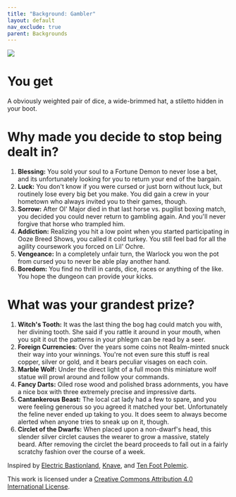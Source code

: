 ```yaml
---
title: "Background: Gambler"
layout: default
nav_exclude: true
parent: Backgrounds
---
```


![](https://aboleth-overlords.com/wp-content/uploads/2020/06/gamber.png)

# You get

A obviously weighted pair of dice, a wide-brimmed hat, a stiletto hidden in your boot.

# Why made you decide to stop being dealt in?

1. **Blessing:** You sold your soul to a Fortune Demon to never lose a bet, and its unfortunately looking for you to return your end of the bargain.
2. **Luck:** You don't know if you were cursed or just born without luck, but routinely lose every big bet you make. You did gain a crew in your hometown who always invited you to their games, though.
3. **Sorrow:** After Ol' Major died in that last horse vs. pugilist boxing match, you decided you could never return to gambling again. And you'll never forgive that horse who trampled him.
4. **Addiction:** Realizing you hit a low point when you started participating in Ooze Breed Shows, you called it cold turkey. You still feel bad for all the agility coursework you forced on Lil' Ochre.
5. **Vengeance:** In a completely unfair turn, the Warlock you won the pot from cursed you to never be able play another hand.
6. **Boredom:** You find no thrill in cards, dice, races or anything of the like. You hope the dungeon can provide your kicks.

# What was your grandest prize?

1. **Witch's Tooth:** It was the last thing the bog hag could match you with, her divining tooth. She said if you rattle it around in your mouth, when you spit it out the patterns in your phlegm can be read by a seer.
2. **Foreign Currencies**: Over the years some coins not Realm-minted snuck their way into your winnings. You're not even sure this stuff is real copper, silver or gold, and it bears peculiar visages on each coin.
3. **Marble Wolf:** Under the direct light of a full moon this miniature wolf statue will prowl around and follow your commands.
4. **Fancy Darts:** Oiled rose wood and polished brass adornments, you have a nice box with three extremely precise and impressive darts.
5. **Cantankerous Beast:** The local cat lady had a few to spare, and you were feeling generous so you agreed it matched your bet. Unfortunately the feline never ended up taking to you. It does seem to always become alerted when anyone tries to sneak up on it, though.
6. **Circlet of the Dwarfs:** When placed upon a non-dwarf's head, this slender silver circlet causes the wearer to grow a massive, stately beard. After removing the circlet the beard proceeds to fall out in a fairly scratchy fashion over the course of a week.

Inspired by [Electric Bastionland](https://chrismcdee.itch.io/electric-bastionland), [Knave](https://www.drivethrurpg.com/product/250888/Knave), and [Ten Foot Polemic](http://tenfootpolemic.blogspot.com/2014/01/200-failed-medieval-careers.html).

This work is licensed under a [Creative Commons Attribution 4.0 International License](http://creativecommons.org/licenses/by/4.0/).
